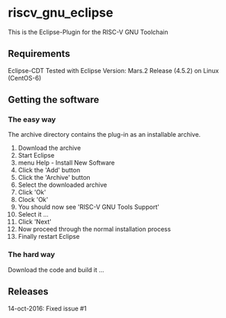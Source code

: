 # riscv_gnu_eclipse

This is the Eclipse-Plugin for the RISC-V GNU Toolchain

## Requirements
Eclipse-CDT
Tested with Eclipse Version: Mars.2 Release (4.5.2) on Linux (CentOS-6)


## Getting the software
### The easy way
The archive directory contains the plug-in as an installable archive.

1. Download the archive
2. Start Eclipse
3. menu Help - Install New Software
4. Click the 'Add' button
5. Click the 'Archive' button
6. Select the downloaded archive
7. Click 'Ok'
8. Clock 'Ok'
9. You should now see 'RISC-V GNU Tools Support'
10. Select it ...
11. Click 'Next'
12. Now proceed through the normal installation process
13. Finally restart Eclipse


### The hard way
Download the code and build it ...



## Releases
14-oct-2016: Fixed issue #1
